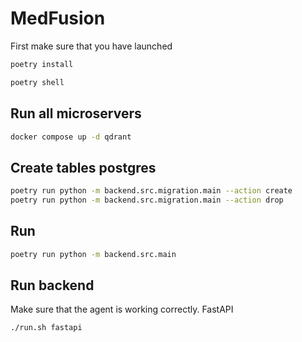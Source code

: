 # MedFusion

First make sure that you have launched 
```bash
poetry install

poetry shell
```

## Run all microservers
```bash
docker compose up -d qdrant
```

## Create tables postgres
```bash
poetry run python -m backend.src.migration.main --action create
poetry run python -m backend.src.migration.main --action drop
```
## Run
```bash
poetry run python -m backend.src.main
```

## Run backend
Make sure that the agent is working correctly.
FastAPI
```bash
./run.sh fastapi
```
